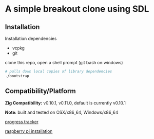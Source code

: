 # A simple breakout clone using SDL

## Installation

Installation dependencies
- vcpkg
- git

clone this repo, open a shell prompt (git bash on windows)

```sh
# pulls down local copies of library dependencies
./bootstrap
```

## Compatibility/Platform

**Zig Compatibility:** v0.10.1, v0.11.0, default is currently v0.10.1

**Note:** built and tested on OSX/x86_64, Windows/x86_64

[progress tracker](./TODO.md)

[raspberry pi installation](./README-pi-debian.md)